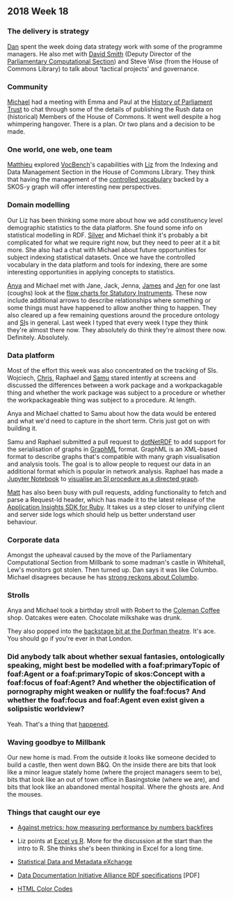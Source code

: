 ## 2018 Week 18

### The delivery is strategy

[Dan](https://twitter.com/dasbarrett) spent the week doing data strategy work with some of the programme managers. He also met with [David Smith](https://twitter.com/SmithDavidM) (Deputy Director of the [Parliamentary Computational Section](https://pds.blog.parliament.uk/)) and Steve Wise (from the House of Commons Library) to talk about 'tactical projects' and governance.

### Community

[Michael](https://twitter.com/fantasticlife) had a meeting with Emma and Paul at the [History of Parliament Trust](http://www.historyofparliamentonline.org/) to chat through some of the details of publishing the Rush data on (historical) Members of the House of Commons. It went well despite a hog whimpering hangover. There is a plan. Or two plans and a decision to be made.

### One world, one web, one team

[Matthieu](https://twitter.com/cognithive) explored [VocBench](http://vocbench.uniroma2.it/)'s capabilities with [Liz](https://twitter.com/greensideknits) from the Indexing and Data Management Section in the House of Commons Library. They think that having the management of the [controlled vocabulary](http://www.data.parliament.uk/dataset/thesauri) backed by a SKOS-y graph will offer interesting new perspectives.

### Domain modelling

Our Liz has been thinking some more about how we add constituency level demographic statistics to the data platform. She found some info on statistical modelling in RDF. [Silver](https://twitter.com/silveroliver) and Michael think it's probably a bit complicated for what we require right now, but they need to peer at it a bit more. She also had a chat with Michael about future opportunities for subject indexing statistical datasets. Once we have the controlled vocabulary in the data platform and tools for indexing, there are some interesting opportunities in applying concepts to statistics.

[Anya](https://twitter.com/bitten_) and Michael met with Jane, Jack, Jenna, [James](https://twitter.com/thevinternet) and [Jen](https://twitter.com/benwoodhams) for one last (coughs) look at the [flow charts for Statutory Instruments](https://ukparliament.github.io/ontologies/procedure/procedure-ontology.html#examples). These now include additional arrows to describe relationships where something or some things must have happened to allow another thing to happen. They also cleared up a few remaining questions around the procedure ontology and [SI](https://en.wikipedia.org/wiki/Statutory_instrument_(UK))s in general. Last week I typed that every week I type they think they're almost there now. They absolutely do think they're almost there now. Definitely. Absolutely.

### Data platform

Most of the effort this week was also concentrated on the tracking of SIs. Wojciech, [Chris](https://twitter.com/chrisalcockdev), Raphael and [Samu](https://twitter.com/langsamu) stared intently at screens and discussed the differences between a work package and a workpackagable thing and whether the work package was subject to a procedure or whether the workpackageable thing was subject to a procedure. At length.

Anya and Michael chatted to Samu about how the data would be entered and what we'd need to capture in the short term. Chris just got on with building it.

Samu and Raphael submitted a pull request to [dotNetRDF](http://www.dotnetrdf.org/) to add support for the serialisation of graphs in [GraphML](https://en.wikipedia.org/wiki/GraphML) format. GraphML is an XML-based format to describe graphs that's compatible with many graph visualisation and analysis tools. The goal is to allow people to request our data in an additional format which is popular in network analysis. Raphael has made a [Jupyter Notebook](http://jupyter.org/) to [visualise an SI procedure as a directed graph](https://nbviewer.jupyter.org/github/lcyraphael/parlpublic/blob/master/Procedures_network_analysis.ipynb?flush_cache=true).

[Matt](https://twitter.com/mattrayner) has also been busy with pull requests, adding functionality to fetch and parse a Request-Id header, which has made it to the latest release of the [Application Insights SDK for Ruby](https://github.com/Microsoft/ApplicationInsights-Ruby). It takes us a step closer to unifying client and server side logs which should help us better understand user behaviour.

### Corporate data

Amongst the upheaval caused by the move of the Parliamentary Computational Section from Millbank to some madman's castle in Whitehall, Lew's monitors got stolen. Then turned up. Dan says it was like Columbo. Michael disagrees because he has [strong reckons about Columbo](http://smethur.st/posts/66087518).

### Strolls

Anya and Michael took a birthday stroll with Robert to the [Coleman Coffee](https://www.tripadvisor.co.uk/Restaurant_Review-g186338-d10219719-Reviews-Coleman_Coffee_Roasters-London_England.html) shop. Oatcakes were eaten. Chocolate milkshake was drunk.

They also popped into the [backstage bit at the Dorfman theatre](https://www.nationaltheatre.org.uk/your-visit/sherling-backstage-walkway). It's ace. You should go if you're ever in that London.

### Did anybody talk about whether sexual fantasies, ontologically speaking, might best be modelled with a foaf:primaryTopic of foaf:Agent or a foaf:primaryTopic of skos:Concept with a foaf:focus of foaf:Agent? And whether the objectification of pornography might weaken or nullify the foaf:focus? And whether the foaf:focus and foaf:Agent even exist given a solipsistic worldview?

Yeah. That's a thing that [happened](https://twitter.com/fantasticlife/status/991783646699950080).

### Waving goodbye to Millbank

Our new home is mad. From the outside it looks like someone decided to build a castle, then went down B&Q. On the inside there are bits that look like a minor league stately home (where the project managers seem to be), bits that look like an out of town office in Basingstoke (where we are), and bits that look like an abandoned mental hospital. Where the ghosts are. And the mouses.

### Things that caught our eye

* [Against metrics: how measuring performance by numbers backfires](https://aeon.co/ideas/against-metrics-how-measuring-performance-by-numbers-backfires)

* Liz points at [Excel vs R](https://www.jessesadler.com/post/excel-vs-r/). More for the discussion at the start than the intro to R. She thinks she's been thinking in Excel for a long time.

* [Statistical Data and Metadata eXchange](https://sdmx.org/?page_id=2561)

* [Data Documentation Initiative Alliance RDF specifications](https://www.ddialliance.org/sites/default/files/DDICharter2013.pdf) [PDF]

* [HTML Color Codes](https://htmlcolorcodes.com/)
